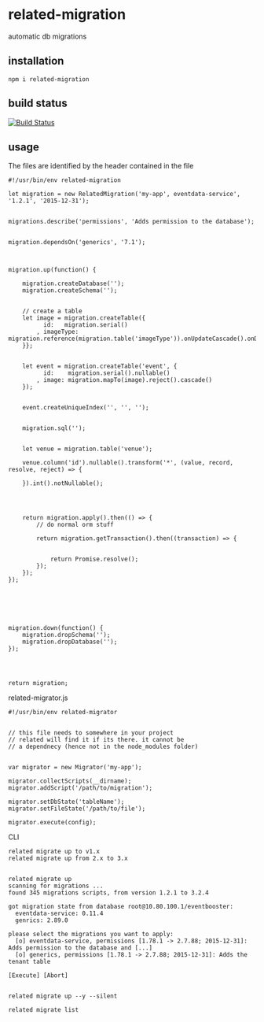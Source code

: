 # related-migration

automatic db migrations

## installation

    npm i related-migration


## build status

[![Build Status](https://travis-ci.org/eventEmitter/related-migration.png?branch=master)](https://travis-ci.org/eventEmitter/related-migration)


## usage



The files are identified by the header contained in the file

    #!/usr/bin/env related-migration

    let migration = new RelatedMigration('my-app', eventdata-service', '1.2.1', '2015-12-31');


    migrations.describe('permissions', 'Adds permission to the database');


    migration.dependsOn('generics', '7.1');



    migration.up(function() {                   
        
        migration.createDatabase('');
        migration.createSchema('');


        // create a table
        let image = migration.createTable({
              id:   migration.serial()
            , imageType: migration.reference(migration.table('imageType')).onUpdateCascade().onDelteSetNull();
        }};


        let event = migration.createTable('event', {
              id:    migration.serial().nullable()
            , image: migration.mapTo(image).reject().cascade()
        });


        event.createUniqueIndex('', '', '');


        migration.sql('');


        let venue = migration.table('venue');

        venue.column('id').nullable().transform('*', (value, record, resolve, reject) => {

        }).int().notNullable();




        return migration.apply().then(() => {
            // do normal orm stuff
            
            return migration.getTransaction().then((transaction) => {


                return Promise.resolve();
            });
        });
    });






    migration.down(function() {
        migration.dropSchema('');
        migration.dropDatabase('');
    });




    return migration;





related-migrator.js
    

    #!/usr/bin/env related-migrator

    
    // this file needs to somewhere in your project
    // related will find it if its there. it cannot be 
    // a dependnecy (hence not in the node_modules folder)


    var migrator = new Migrator('my-app');

    migrator.collectScripts(__dirname);
    migrator.addScript('/path/to/migration');

    migrator.setDbState('tableName');
    migrator.setFileState('/path/to/file');

    migrator.execute(config);





CLI


    related migrate up to v1.x
    related migrate up from 2.x to 3.x


    related migrate up
    scanning for migrations ...
    found 345 migrations scripts, from version 1.2.1 to 3.2.4

    got migration state from database root@10.80.100.1/eventbooster:
      eventdata-service: 0.11.4
      genrics: 2.89.0 

    please select the migrations you want to apply:
      [o] eventdata-service, permissions [1.78.1 -> 2.7.88; 2015-12-31]: Adds permission to the database and [...]
      [o] generics, permissions [1.78.1 -> 2.7.88; 2015-12-31]: Adds the tenant table

    [Execute] [Abort]

   
    related migrate up --y --silent

    related migrate list





